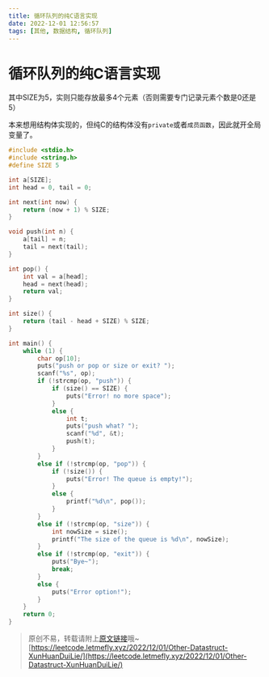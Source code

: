 ```yaml
---
title: 循环队列的纯C语言实现
date: 2022-12-01 12:56:57
tags: [其他, 数据结构, 循环队列]
---
```


# 循环队列的纯C语言实现

其中SIZE为5，实则只能存放最多4个元素（否则需要专门记录元素个数是0还是5）

本来想用结构体实现的，但纯C的结构体没有```private```或者```成员函数```，因此就开全局变量了。

```c
#include <stdio.h>
#include <string.h>
#define SIZE 5

int a[SIZE];
int head = 0, tail = 0;

int next(int now) {
    return (now + 1) % SIZE;
}

void push(int n) {
    a[tail] = n;
    tail = next(tail);
}

int pop() {
    int val = a[head];
    head = next(head);
    return val;
}

int size() {
    return (tail - head + SIZE) % SIZE;
}

int main() {
    while (1) {
        char op[10];
        puts("push or pop or size or exit? ");
        scanf("%s", op);
        if (!strcmp(op, "push")) {
            if (size() == SIZE) {
                puts("Error! no more space");
            }
            else {
                int t;
                puts("push what? ");
                scanf("%d", &t);
                push(t);
            }
        }
        else if (!strcmp(op, "pop")) {
            if (!size()) {
                puts("Error! The queue is empty!");
            }
            else {
                printf("%d\n", pop());
            }
        }
        else if (!strcmp(op, "size")) {
            int nowSize = size();
            printf("The size of the queue is %d\n", nowSize);
        }
        else if (!strcmp(op, "exit")) {
            puts("Bye~");
            break;
        }
        else {
            puts("Error option!");
        }
    }
    return 0;
}
```

> 原创不易，转载请附上[原文链接](https://leetcode.letmefly.xyz/2022/12/01/Other-Datastruct-XunHuanDuiLie/)哦~
> [https://leetcode.letmefly.xyz/2022/12/01/Other-Datastruct-XunHuanDuiLie/](https://leetcode.letmefly.xyz/2022/12/01/Other-Datastruct-XunHuanDuiLie/)
